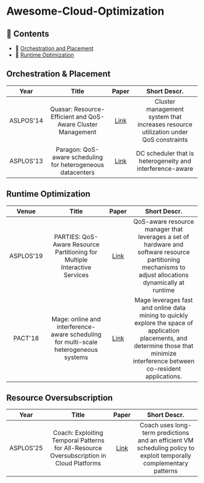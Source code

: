 # Awesome-Cloud-Optimization


## 📖 Contents
* 📖 [Orchestration and Placement](#Orchestration-and-Placement)
* 📖 [Runtime Optimization](#Runtime-Optimization)

## Orchestration & Placement
<div id="Orchestration-and-Placement"></div>

|Year|Title|Paper|Short Descr.|
|:---:|:---:|:---:|:---:|
|ASLPOS'14|Quasar: Resource-Efficient and QoS-Aware Cluster Management|[Link](https://dl.acm.org/doi/pdf/10.1145/2644865.2541941)| Cluster management system that increases resource utilization under QoS constraints|
|ASPLOS'13|Paragon: QoS-aware scheduling for heterogeneous datacenters|[Link](https://dl.acm.org/doi/pdf/10.1145/2499368.2451125)| DC scheduler that is heterogeneity and interference-aware|

## Runtime Optimization
<div id="Runtime-Optimization"></div>

|Venue|Title|Paper|Short Descr.|
|:---:|:---:|:---:|:---:|
|ASPLOS'19|PARTIES: QoS-Aware Resource Partitioning for Multiple Interactive Services|[Link](https://dl.acm.org/doi/pdf/10.1145/3297858.3304005)| QoS-aware resource manager that leverages a set of hardware and software resource partitioning mechanisms to adjust allocations dynamically at runtime|
|PACT'18|Mage: online and interference-aware scheduling for multi-scale heterogeneous systems|[Link](https://dl.acm.org/doi/pdf/10.1145/3243176.3243183)| Mage leverages fast and online data mining to quickly explore the space of application placements, and determine those that minimize interference between co-resident applications.|


## Resource Oversubscription
<div id="Resource-Oversubscription"></div>

|Year|Title|Paper|Short Descr.|
|:---:|:---:|:---:|:---:|
|ASPLOS'25|Coach: Exploiting Temporal Patterns for All-Resource Oversubscription in Cloud Platforms|[Link](https://dl.acm.org/doi/pdf/10.1145/3669940.3707226)| Coach uses long-term predictions and an efficient VM scheduling policy to exploit temporally complementary patterns|

